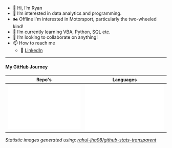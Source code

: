 - 👋 Hi, I’m Ryan
- 👀 I’m interested in data analytics and programming.
- 🏍️ Offline I'm interested in Motorsport, particularly the two-wheeled kind!
- 🌱 I’m currently learning VBA, Python, SQL etc.
- 💞️ I’m looking to collaborate on anything!
- 📫 How to reach me
    - 🔗 [LinkedIn](https://www.linkedin.com/in/r-j-barker/)

<hr>

#### My GitHub Journey

| Repo's | Languages |
| ------ | --------- |
| ![Overview Stats](https://raw.githubusercontent.com/rjbarker/github-stats-transparent/output/generated/overview.svg) | ![Language Stats](https://raw.githubusercontent.com/rjbarker/github-stats-transparent/output/generated/languages.svg) |

*Statistic images generated using: [rahul-jha98/github-stats-transparent](https://github.com/rahul-jha98/github-stats-transparent)*


<!---
RJBarker/RJBarker is a ✨ special ✨ repository because its `README.md` (this file) appears on your GitHub profile.
You can click the Preview link to take a look at your changes.
--->
